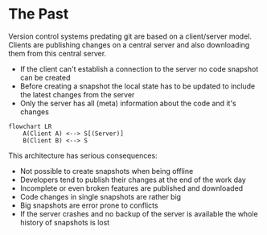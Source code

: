 # The Past

Version control systems predating git are based on a client/server model. Clients
are publishing changes on a central server and also downloading them from this
central server.

* If the client can't establish a connection to the server no code snapshot
  can be created
* Before creating a snapshot the local state has to be updated to include the
  latest changes from the server
* Only the server has all (meta) information about the code and it's changes

```{mermaid}
flowchart LR
    A(Client A) <--> S[(Server)]
    B(Client B) <--> S
```

This architecture has serious consequences:
* Not possible to create snapshots when being offline
* Developers tend to publish their changes at the end of the work day
* Incomplete or even broken features are published and downloaded
* Code changes in single snapshots are rather big
* Big snapshots are error prone to conflicts
* If the server crashes and no backup of the server is available the whole
  history of snapshots is lost
